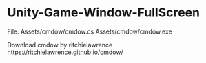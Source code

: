 # Unity-Game-Window-FullScreen

File:
Assets/cmdow/cmdow.cs
Assets/cmdow/cmdow.exe

Download cmdow by ritchielawrence
https://ritchielawrence.github.io/cmdow/

